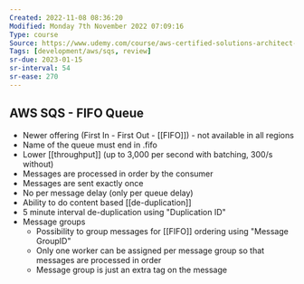 ```yaml
---
Created: 2022-11-08 08:36:20
Modified: Monday 7th November 2022 07:09:16
Type: course
Source: https://www.udemy.com/course/aws-certified-solutions-architect-associate-saa-c01/?xref=E0Aed11STH4LPUQvCz0GJFABTmM=
Tags: [development/aws/sqs, review]
sr-due: 2023-01-15
sr-interval: 54
sr-ease: 270
---
```


## AWS SQS - FIFO Queue

- Newer offering (First In - First Out - [[FIFO]]) - not available in all regions
- Name of the queue must end in .fifo
- Lower [[throughput]] (up to 3,000 per second with batching, 300/s without)
- Messages are processed in order by the consumer
- Messages are sent exactly once
- No per message delay (only per queue delay)
- Ability to do content based [[de-duplication]]
- 5 minute interval de-duplication using "Duplication ID"
- Message groups
    - Possibility to group messages for [[FIFO]] ordering using "Message GroupID"
    - Only one worker can be assigned per message group so that messages are processed in order
    - Message group is just an extra tag on the message